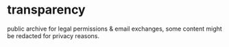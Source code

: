# transparency
public archive for legal permissions & email exchanges, some content might be redacted for privacy reasons.

